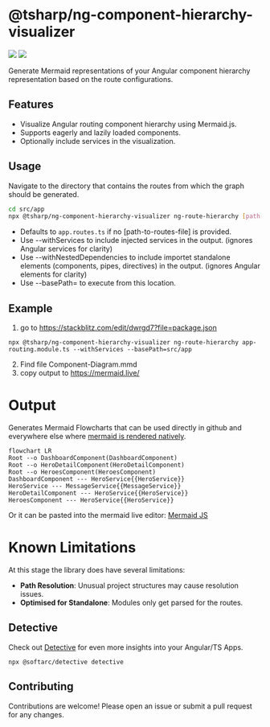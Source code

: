 # @tsharp/ng-component-hierarchy-visualizer

<a href="https://www.npmjs.com/package/@tsharp/ng-component-hierarchy-visualizer" rel="nofollow"><img src="https://img.shields.io/npm/v/@tsharp/ng-component-hierarchy-visualizer.svg?style=flat-square" style="max-width: 100%;"></a>
<a href="https://github.com/timonkrebs/ng-component-hierarchy-visualizer/actions/workflows/node.js.yml" rel="nofollow"><img src="https://img.shields.io/github/actions/workflow/status/timonkrebs/ng-component-hierarchy-visualizer/node.js.yml?style=flat-square" style="max-width: 100%;"></a>

Generate Mermaid representations of your Angular component hierarchy representation based on the route configurations.

## Features

- Visualize Angular routing component hierarchy using Mermaid.js.
- Supports eagerly and lazily loaded components.
- Optionally include services in the visualization.

## Usage
Navigate to the directory that contains the routes from which the graph should be generated.

```bash
cd src/app
npx @tsharp/ng-component-hierarchy-visualizer ng-route-hierarchy [path-to-routes-file] --withServices
```
- Defaults to `app.routes.ts` if no [path-to-routes-file] is provided.
- Use --withServices to include injected services in the output. (ignores Angular services for clarity)
- Use --withNestedDependencies to include importet standalone elements (components, pipes, directives) in the output. (ignores Angular elements for clarity)
- Use --basePath=<relativePathfromCwd> to execute from this location.

## Example
1. go to https://stackblitz.com/edit/dwrgd7?file=package.json
```
npx @tsharp/ng-component-hierarchy-visualizer ng-route-hierarchy app-routing.module.ts --withServices --basePath=src/app
```
2. Find file Component-Diagram.mmd
3. copy output to https://mermaid.live/

# Output
Generates Mermaid Flowcharts that can be used directly in github and everywhere else where [mermaid is rendered natively](https://mermaid.js.org/ecosystem/integrations-community.html#community-integrations).

```mermaid
flowchart LR
Root --o DashboardComponent(DashboardComponent)
Root --o HeroDetailComponent(HeroDetailComponent)
Root --o HeroesComponent(HeroesComponent)
DashboardComponent --- HeroService{{HeroService}}
HeroService --- MessageService{{MessageService}}
HeroDetailComponent --- HeroService{{HeroService}}
HeroesComponent --- HeroService{{HeroService}}
```
Or it can be pasted into the mermaid live editor:
[Mermaid JS](https://mermaid.live/edit#pako:eNqNkU1PhDAQhv8KmRMmsNktHyU9mBg5ePC2N6mHEboLEVpSiroS_rt1dV0UkvU27zPTZybpALkqBDDY1eo1L1EbLm_a9lY1rZJCGpJN06Pj-9dOil35pFAXP9ydo6vLnjuhVSoMVvVZtMD-aRLdb8skW8P8wGyOzrKt0C9VLtxJbSULx2UL7Etzr3I0lZLuqfgWTO7K_uRL-7kEDxqhG6wK-2UDl47DwZSiERyYLQvUzxy4HO0c9kZtDzIHZnQvPNCq35en0LcFGpFWuNfYANth3VnaogQ2wBswP0nIKgxCmlAaJDENAw8OwCKyspHQMCaWbsjowbtSVmCHoyCi63gdBsS-2xxlD8fe58bxAyrP17w)

# Known Limitations
At this stage the library does have several limitations:

- **Path Resolution**: Unusual project structures may cause resolution issues.
- **Optimised for Standalone**: Modules only get parsed for the routes.

## Detective
Check out [Detective](https://github.com/angular-architects/detective) for even more insights into your Angular/TS Apps.

```shell
npx @softarc/detective detective
```

## Contributing
Contributions are welcome! Please open an issue or submit a pull request for any changes.
